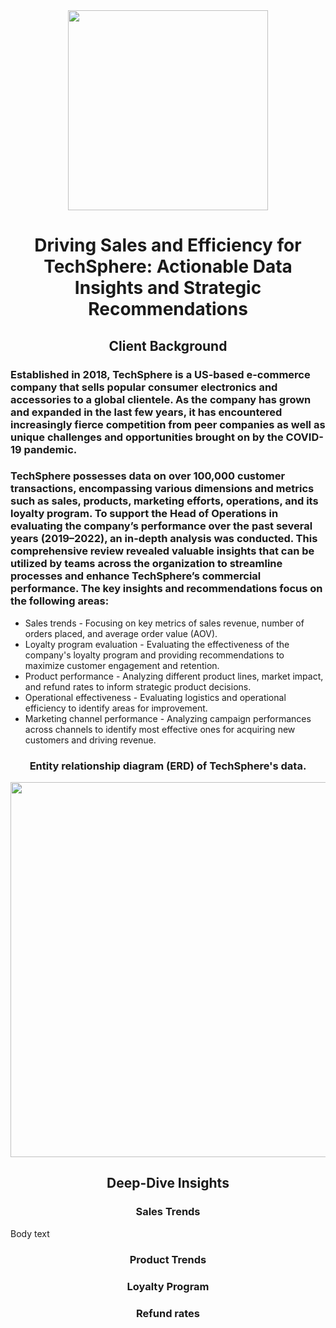 <div align="center" >
  <img width="320px" src="https://res.cloudinary.com/dxctpvd8v/image/upload/v1738046916/TechShere_Logo_JonathanCamiling" />
</div>
<h1 align="center">Driving Sales and Efficiency for TechSphere: Actionable Data Insights and Strategic Recommendations</h1>
<h2 align="center">Client Background</h2>

### Established in 2018, TechSphere is a US-based e-commerce company that sells popular consumer electronics and accessories to a global clientele. As the company has grown and expanded in the last few years, it has encountered increasingly fierce competition from peer companies as well as unique challenges and opportunities brought on by the COVID-19 pandemic.

### TechSphere possesses data on over 100,000 customer transactions, encompassing various dimensions and metrics such as sales, products, marketing efforts, operations, and its loyalty program. To support the Head of Operations in evaluating the company’s performance over the past several years (2019–2022), an in-depth analysis was conducted. This comprehensive review revealed valuable insights that can be utilized by teams across the organization to streamline processes and enhance TechSphere’s commercial performance. The key insights and recommendations focus on the following areas:

<ul>
  <li>Sales trends - Focusing on key metrics of sales revenue, number of orders placed, and average order value (AOV).</li>
  <li>Loyalty program evaluation - Evaluating the effectiveness of the company's loyalty program and providing recommendations to maximize customer engagement and retention.</li>
  <li>Product performance - Analyzing different product lines, market impact, and refund rates to inform strategic product decisions.</li>
  <li>Operational effectiveness - Evaluating logistics and operational efficiency to identify areas for improvement.</li>
  <li>Marketing channel performance - Analyzing campaign performances across channels to identify most effective ones for acquiring new customers and driving revenue.</li>
</ul>

<h3 align="center">Entity relationship diagram (ERD) of TechSphere's data.</h3>
<div align="center"><img  width="600" src="https://github.com/user-attachments/assets/140dfdc2-6c5c-433e-bb68-b5fbbd579174"></div>
<h2 align="center">Deep-Dive Insights</h2>
<h3 align="center">Sales Trends</h3>
Body text
<h3 align="center">Product Trends</h3>

<h3 align="center">Loyalty Program</h3>

<h3 align="center">Refund rates</h3>

